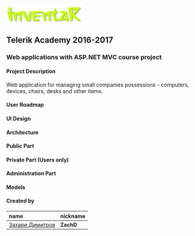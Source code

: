 <img src="./_design/assets/logo-big.png" width="40%" alt="inventaR">

## Telerik Academy 2016-2017
### Web applications with ASP.NET MVC course project

#### Project Description
Web application for managing small companies possessions - computers, devices, chairs, desks and other items.

#### User Roadmap

#### UI Design

#### Architecture

#### Public Part

#### Private Part (Users only)

#### Administration Part

#### Models

#### Created by

name | nickname
:--- | :---
[Захари Димитров](https://telerikacademy.com/Users/ZachD) | **ZachD**  
